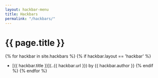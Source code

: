 ```yaml
---
layout: hackbar-menu
title: Hackbars
permalink: "/hackbars/"
---
```


# {{ page.title }}

{% for hackbar in site.hackbars %}
  {% if hackbar.layout == 'hackbar' %}
  * [{{ hackbar.title }}](..{{ hackbar.url }}) by {{ hackbar.author }}
  {% endif %}
{% endfor %}
